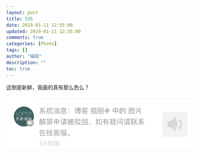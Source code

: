 ```yaml
---
layout: post
title: 535
date: 2019-01-11 12:55:00
updated: 2019-01-11 12:55:00
comments: true
categories: [Photo]
tags: []
author: "猫厨"
description: ""
toc: true
---
```


<p>这倒是新鲜，我画的真有那么色么？</p>

![](https://raw.githubusercontent.com/alicewish/meowchain247/master/img_cVZNdzJtQk9JV2RaeDdZZkN2bFpzc1B0WGhkUEF5cTJDTDIzS2VrbmZ6ZXpCMDdLNkE4YURRPT0.jpg)